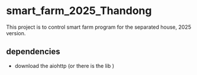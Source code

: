 # smart_farm_2025_Thandong
This project is to control smart farm program for the separated house, 2025 version.

## dependencies
- download the aiohttp (or there is the lib )